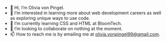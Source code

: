 - 👋 Hi, I’m Olivia von Pingel.
- 👀 I’m interested in learning more about web development careers as well as exploring unique ways to use code.
- 🌱 I’m currently learning CSS and HTML at BloomTech.
- 💞️ I’m looking to collaborate on nothing at the moment. 
- 📫 How to reach me is by emailing me at olivia.vonpingel99@gmail.com.

<!---
OliviavP/OliviavP is a ✨ special ✨ repository because its `README.md` (this file) appears on your GitHub profile.
You can click the Preview link to take a look at your changes.
--->

